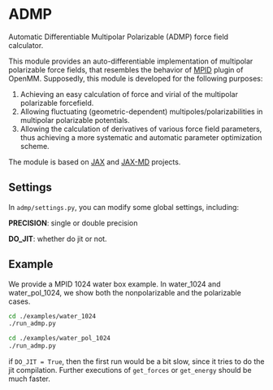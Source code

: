 # ADMP

Automatic Differentiable Multipolar Polarizable (ADMP) force field calculator. 

This module provides an auto-differentiable implementation of multipolar polarizable force fields, that resembles the behavior of [MPID](https://github.com/andysim/MPIDOpenMMPlugin) plugin of OpenMM. Supposedly, this module is developed for the following purposes:

1. Achieving an easy calculation of force and virial of the multipolar polarizable forcefield. 
2. Allowing fluctuating (geometric-dependent) multipoles/polarizabilities in multipolar polarizable potentials.
3. Allowing the calculation of derivatives of various force field parameters, thus achieving a more systematic and automatic parameter optimization scheme.

The module is based on [JAX](https://github.com/google/jax) and [JAX-MD](https://github.com/google/jax-md) projects. 







## Settings

In `admp/settings.py`, you can modify some global settings, including:

**PRECISION**: single or double precision

**DO_JIT**: whether do jit or not.



## Example

We provide a MPID 1024 water box example. In water_1024 and water_pol_1024, we show both the nonpolarizable and the polarizable cases.

```bash
cd ./examples/water_1024
./run_admp.py

cd ./examples/water_pol_1024
./run_admp.py
```

if `DO_JIT = True`, then the first run would be a bit slow, since it tries to do the jit compilation. Further executions of `get_forces` or `get_energy` should be much faster.

